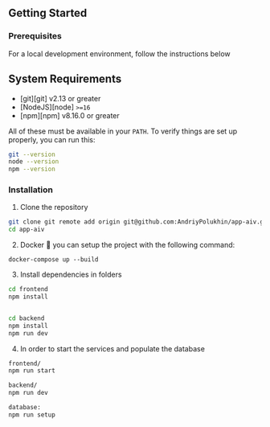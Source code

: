 ## Getting Started

### Prerequisites

For a local development environment, follow the instructions below

## System Requirements

-   [git][git] v2.13 or greater
-   [NodeJS][node] `>=16`
-   [npm][npm] v8.16.0 or greater

All of these must be available in your `PATH`. To verify things are set up properly, you can run this:

```bash
git --version
node --version
npm --version
```

### Installation

1. Clone the repository

```bash
git clone git remote add origin git@github.com:AndriyPolukhin/app-aiv.git
cd app-aiv
```

2. Docker 🐳 you can setup the project with the following command:

```shell
docker-compose up --build
```

3. Install dependencies in folders

```bash
cd frontend
npm install


cd backend
npm install
npm run dev
```

4. In order to start the services and populate the database

```bash
frontend/
npm run start

backend/
npm run dev

database:
npm run setup
```
